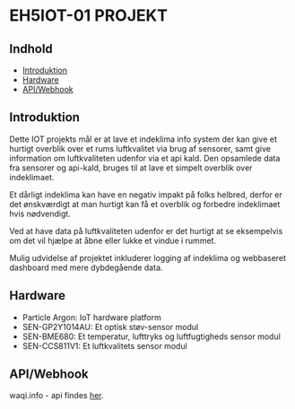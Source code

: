 # EH5IOT-01 PROJEKT
## Indhold
* [Introduktion](#Introduktion)
* [Hardware](#Hardware)
* [API/Webhook](#APIWebhook)

## Introduktion
Dette IOT projekts mål er at lave et indeklima info system der kan give et hurtigt overblik over et rums luftkvalitet via brug af sensorer, samt give information om luftkvaliteten udenfor via et api kald. Den opsamlede data fra sensorer og api-kald, bruges til at lave et simpelt overblik over indeklimaet.

Et dårligt indeklima kan have en negativ impakt på folks helbred, derfor er det ønskværdigt at man hurtigt kan få et overblik og forbedre indeklimaet hvis nødvendigt.

Ved at have data på luftkvaliteten udenfor er det hurtigt at se eksempelvis om det vil hjælpe at åbne eller lukke et vindue i rummet.

Mulig udvidelse af projektet inkluderer logging af indeklima og webbaseret dashboard med mere dybdegående data.

## Hardware
* Particle Argon: IoT hardware platform
* SEN-GP2Y1014AU: Et optisk støv-sensor modul
* SEN-BME680: Et temperatur, lufttryks og luftfugtigheds sensor modul
* SEN-CCS811V1: Et luftkvalitets sensor modul

## API/Webhook
waqi.info - api findes [her](https://aqicn.org/api/).
